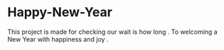 # Happy-New-Year
This project is made for checking our wait is how long . To welcoming a  New Year  with happiness and joy .
